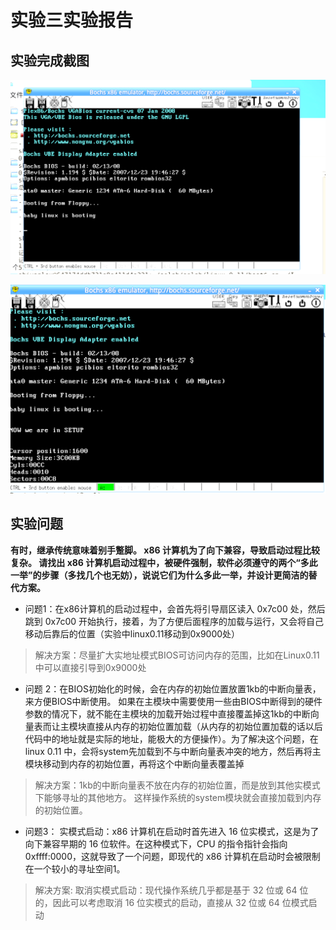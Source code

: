 # 实验三实验报告

## 实验完成截图
![](images/2023-05-27-11-21-53.png)


![](images/2023-05-27-13-24-17.png)


## 实验问题

**有时，继承传统意味着别手蹩脚。 x86 计算机为了向下兼容，导致启动过程比较复杂。 请找出 x86 计算机启动过程中，被硬件强制，软件必须遵守的两个“多此一举”的步骤（多找几个也无妨），说说它们为什么多此一举，并设计更简洁的替代方案。**


- 问题1：在x86计算机的启动过程中，会首先将引导扇区读入 0x7c00 处，然后跳到 0x7c00 开始执行，接着，为了方便后面程序的加载与运行，又会将自己移动后靠后的位置（实验中linux0.11移动到0x9000处）

> 解决方案：尽量扩大实地址模式BIOS可访问内存的范围，比如在Linux0.11中可以直接引导到0x9000处

- 问题 2：在BIOS初始化的时候，会在内存的初始位置放置1kb的中断向量表，来方便BIOS中断使用。 如果在主模块中需要使用一些由BIOS中断得到的硬件参数的情况下，就不能在主模块的加载开始过程中直接覆盖掉这1kb的中断向量表而让主模块直接从内存的初始位置加载（从内存的初始位置加载的话以后代码中的地址就是实际的地址，能极大的方便操作）。为了解决这个问题，在linux 0.11 中，会将system先加载到不与中断向量表冲突的地方，然后再将主模块移动到内存的初始位置，再将这个中断向量表覆盖掉

> 解决方案：1kb的中断向量表不放在内存的初始位置，而是放到其他实模式下能够寻址的其他地方。 这样操作系统的system模块就会直接加载到内存的初始位置。

- 问题3： 实模式启动：x86 计算机在启动时首先进入 16 位实模式，这是为了向下兼容早期的 16 位软件。在这种模式下，CPU 的指令指针会指向 0xffff:0000，这就导致了一个问题，即现代的 x86 计算机在启动时会被限制在一个较小的寻址空间​1​。

> 解决方案: 取消实模式启动：现代操作系统几乎都是基于 32 位或 64 位的，因此可以考虑取消 16 位实模式的启动，直接从 32 位或 64 位模式启动